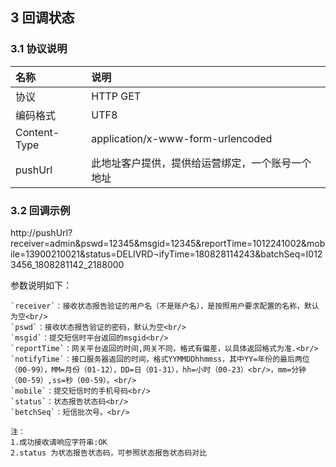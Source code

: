 
## 3 回调状态

### 3.1 协议说明

|名称|说明|
|:---|:---|
|协议|HTTP GET|
|编码格式|UTF8|
|Content-Type|application/x-www-form-urlencoded|
|pushUrl|此地址客户提供，提供给运营绑定，一个账号一个地址|

### 3.2 回调示例


http://pushUrl?receiver=admin&pswd=12345&msgid=12345&reportTime=1012241002&mobile=13900210021&status=DELIVRD¬ifyTime=180828114243&batchSeq=I0123456_1808281142_2188000


参数说明如下：
```
`receiver`：接收状态报告验证的用户名（不是账户名），是按照用户要求配置的名称，默认为空<br/>
`pswd`：接收状态报告验证的密码，默认为空<br/>
`msgid`：提交短信时平台返回的msgid<br/>
`reportTime`：网关平台返回的时间,网关不同，格式有偏差，以具体返回格式为准.<br/>
`notifyTime`：接口服务器返回的时间，格式YYMMDDhhmmss，其中YY=年份的最后两位（00-99），MM=月份（01-12），DD=日（01-31），hh=小时（00-23）<br/>，mm=分钟（00-59）,ss=秒（00-59）。<br/>
`mobile`：提交短信时的手机号码<br/>
`status`：状态报告状态码<br/>
`betchSeq`：短信批次号。<br/>
```


```
注：
1.成功接收请响应字符串:OK
2.status 为状态报告状态码，可参照状态报告状态码对比
```
